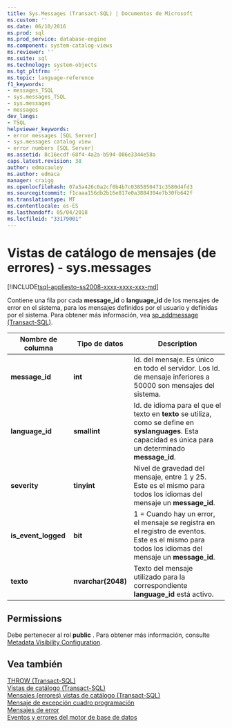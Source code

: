 ```yaml
---
title: Sys.Messages (Transact-SQL) | Documentos de Microsoft
ms.custom: ''
ms.date: 06/10/2016
ms.prod: sql
ms.prod_service: database-engine
ms.component: system-catalog-views
ms.reviewer: ''
ms.suite: sql
ms.technology: system-objects
ms.tgt_pltfrm: ''
ms.topic: language-reference
f1_keywords:
- messages_TSQL
- sys.messages_TSQL
- sys.messages
- messages
dev_langs:
- TSQL
helpviewer_keywords:
- error messages [SQL Server]
- sys.messages catalog view
- error numbers [SQL Server]
ms.assetid: 8c16ecdf-68f4-4a2a-b594-086e3344e58a
caps.latest.revision: 38
author: edmacauley
ms.author: edmaca
manager: craigg
ms.openlocfilehash: 07a5a426c0a2cf0b4b7c0385850471c3580d4fd3
ms.sourcegitcommit: f1caaa156db2b16e817e0a3884394e7b30fb642f
ms.translationtype: MT
ms.contentlocale: es-ES
ms.lasthandoff: 05/04/2018
ms.locfileid: "33179001"
---
```

# <a name="messages-for-errors-catalog-views---sysmessages"></a>Vistas de catálogo de mensajes (de errores) - sys.messages
[!INCLUDE[tsql-appliesto-ss2008-xxxx-xxxx-xxx-md](../../includes/tsql-appliesto-ss2008-xxxx-xxxx-xxx-md.md)]

  Contiene una fila por cada **message_id** o **language_id** de los mensajes de error en el sistema, para los mensajes definidos por el usuario y definidas por el sistema. Para obtener más información, vea [sp_addmessage &#40;Transact-SQL&#41;](../../relational-databases/system-stored-procedures/sp-addmessage-transact-sql.md).  
   
|Nombre de columna|Tipo de datos|Description|  
|-----------------|---------------|-----------------|  
|**message_id**|**int**|Id. del mensaje. Es único en todo el servidor. Los Id. de mensaje inferiores a 50000 son mensajes del sistema.|  
|**language_id**|**smallint**|Id. de idioma para el que el texto en **texto** se utiliza, como se define en **syslanguages**. Esta capacidad es única para un determinado **message_id**.|  
|**severity**|**tinyint**|Nivel de gravedad del mensaje, entre 1 y 25. Este es el mismo para todos los idiomas del mensaje un **message_id**.|  
|**is_event_logged**|**bit**|1 = Cuando hay un error, el mensaje se registra en el registro de eventos. Este es el mismo para todos los idiomas del mensaje un **message_id**.|  
|**texto**|**nvarchar(2048)**|Texto del mensaje utilizado para la correspondiente **language_id** está activo.|  
  
## <a name="permissions"></a>Permissions  
 Debe pertenecer al rol **public** . Para obtener más información, consulte [Metadata Visibility Configuration](../../relational-databases/security/metadata-visibility-configuration.md).  
  
## <a name="see-also"></a>Vea también  
 [THROW &#40;Transact-SQL&#41;](../../t-sql/language-elements/throw-transact-sql.md)   
 [Vistas de catálogo &#40;Transact-SQL&#41;](../../relational-databases/system-catalog-views/catalog-views-transact-sql.md)   
 [Mensajes &#40;errores&#41; vistas de catálogo &#40;Transact-SQL&#41;](http://msdn.microsoft.com/library/8ac78c53-7b97-41b3-9cbd-5f97c179f1f2)   
 [Mensaje de excepción cuadro programación](http://msdn.microsoft.com/library/0b1ba514-6959-4e69-bfd2-3cf3c1ac4b9c)   
 [Mensajes de error](../../relational-databases/native-client-odbc-error-messages/error-messages.md)   
 [Eventos y errores del motor de base de datos](../../relational-databases/errors-events/database-engine-events-and-errors.md)  
  
  
